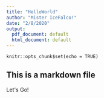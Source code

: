 ```yaml
---
title: "HelloWorld"
author: "Mister IceFalco!"
date: "2/8/2020"
output:
  pdf_document: default
  html_document: default
---
```


```{r setup, include=FALSE}
knitr::opts_chunk$set(echo = TRUE)
```

## This is a markdown file
Let's Go!

